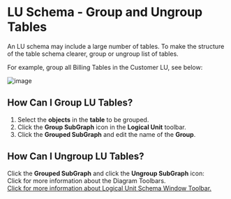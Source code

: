 # LU Schema - Group and Ungroup Tables

An LU schema may include a large number of tables. To make the structure of the table schema clearer, group or ungroup list of tables. 

For example, group all Billing Tables in the Customer LU, see below:

![image](https://k2vacademy.s3.amazonaws.com/Fabric/1_LU_Schema_and_Overview/1.16_group_and_ungroup_tables/1_16_lu_schema_group_tables_including_icons.png)

## How Can I Group LU Tables?
1. Select the **objects** in the **table** to be grouped.
1. Click the **Group SubGraph** icon in the **Logical Unit** toolbar.
1. Click the **Grouped SubGraph** and edit the name of the **Group**.

## How Can I Ungroup LU Tables? 
Click the **Grouped SubGraph** and click the **Ungroup SubGraph** icon:
\
Click for more information about the Diagram Toolbars.
\
[Click for more information about Logical Unit Schema Window Toolbar.](https://github.com/k2view-academy/K2View-Academy/wiki/Logical-Unit-Schema-Window#logical-unit-lu-schema-window-toolbar)
